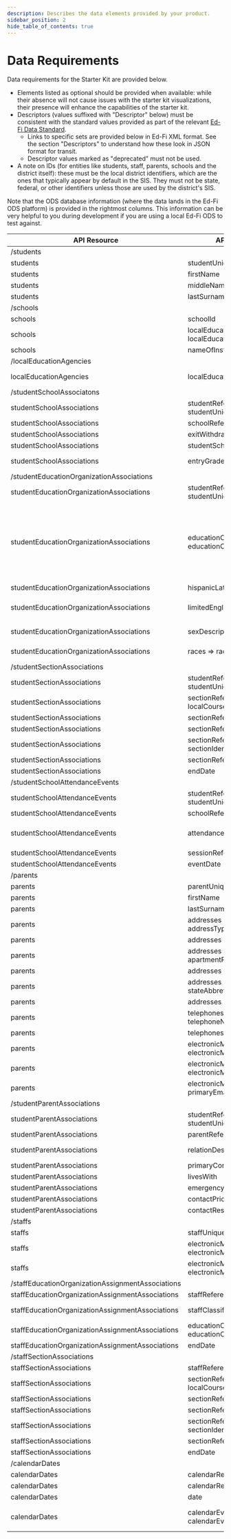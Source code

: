```yaml
---
description: Describes the data elements provided by your product.
sidebar_position: 2
hide_table_of_contents: true
---
```


# Data Requirements

Data requirements for the Starter Kit are provided below.

* Elements listed as optional should be provided when available: while their
    absence will not cause issues with the starter kit visualizations, their
    presence will enhance the capabilities of the starter kit.
* Descriptors (values suffixed with "Descriptor" below) must be consistent
    with the standard values provided as part of the relevant [Ed-Fi Data Standard](/reference/data-exchange/data-standards).
  * Links to specific sets are provided below in Ed-Fi XML format. See the
        section "Descriptors" to understand how these look in JSON format for
        transit.
  * Descriptor values marked as "deprecated" must not be used.
* A note on IDs (for entities like students, staff, parents, schools and the
    district itself): these must be the local district identifiers, which are
    the ones that typically appear by default in the SIS. They must not be
    state, federal, or other identifiers unless those are used by the district's
    SIS.

Note that the ODS database information (where the data lands in the Ed-Fi ODS
platform) is provided in the rightmost columns. This information can be very
helpful to you during development if you are using a local Ed-Fi ODS to test
against.

| API Resource | API Resource Field | Required/Optional | Constraints | ODS Database Table | ODS Database Column |
| --- | --- | --- | --- | --- | --- |
| /students |     |     |     |     |     |
| students | studentUniqueId | Required | must be the local district ID | edfi.Student | StudentUniqueId |
| students | firstName | Required |     | edfi.Student | FirstName |
| students | middleName | Optional |     | edfi.Student | MiddleName |
| students | lastSurname | Required |     | edfi.Student | LastSurname |
| /schools |     |     |     |     |     |
| schools | schoolId | Required | must be the local district ID | edfi.School | SchoolId |
| schools | localEducationAgencyReference => localEducationAgencyId | Optional |     | edfi.School | LocalEducationAgencyId |
| schools | nameOfInstitution | Required |     | edfi.EducationOrganization | NameOfInstitution |
| /localEducationAgencies |     |     |     |     |     |
| localEducationAgencies | localEducationAgencyId | Required | must be the local  district ID | edfi.LocalEducationAgency | LocalEducationAgencyId |
| /studentSchoolAssociatons |     |     |     |     |     |
| studentSchoolAssociations | studentReference => studentUniqueId | Required |     | edfi.StudentSchoolAssociation | StudentUSI |
| studentSchoolAssociations | schoolReference => schoolId | Required |     | edfi.StudentSchoolAssociation | SchoolId |
| studentSchoolAssociations | exitWithdrawDate | Required |     | edfi.StudentSchoolAssociation | ExitWithdrawDate |
| studentSchoolAssociations | studentSchoolAssociation | Required |     | edfi.StudentSchoolAssociation | EntryDate |
| studentSchoolAssociations | entryGradeLevelDescriptor | Required | must be from standard [GradeLevel set](https://github.com/Ed-Fi-Alliance-OSS/Ed-Fi-Standard/blob/v4.0.0/Descriptors/GradeLevelDescriptor.xml) | edfi.StudentSchoolAssociation | EntryGradeLevelDescriptorId |
| /studentEducationOrganizationAssociations |     |     |     |     |     |
| studentEducationOrganizationAssociations | studentReference => studentUniqueId | Required |     | edfi.StudentEducationOrganizationAssociation | StudentUSI |
| studentEducationOrganizationAssociations | educationOrganizationReference => educationOrganizationId | Required | LocalEducationAgencyId from the edfi.LocalEducationAgency must match this  column, i.e., the demographics must be tied to the school district that represents the overall scope of the starter kit | edfi.StudentEducationOrganizationAssociation | EducationOrganizationId |
| studentEducationOrganizationAssociations | hispanicLatinoEthnicity | Optional |     | edfi.StudentEducationOrganizationAssociation | HispanicLatinoEthnicity |
| studentEducationOrganizationAssociations | limitedEnglishProficiencyDescriptor | Optional | must be from standard [LimitedEnglishProficiency set](https://github.com/Ed-Fi-Alliance-OSS/Ed-Fi-Standard/blob/v4.0.0/Descriptors/LimitedEnglishProficiencyDescriptor.xml) | edfi.StudentEducationOrganizationAssociation | LimitedEnglishProficiencyDescriptorId |
| studentEducationOrganizationAssociations | sexDescriptor | Required | must be from standard [Sex set](https://github.com/Ed-Fi-Alliance-OSS/Ed-Fi-Standard/blob/v4.0.0/Descriptors/SexDescriptor.xml) | edfi.StudentEducationOrganizationAssociation | SexDescriptorId |
| studentEducationOrganizationAssociations | races => raceDescriptor | Required | must be from standard [Race set](https://github.com/Ed-Fi-Alliance-OSS/Ed-Fi-Standard/blob/v4.0.0/Descriptors/RaceDescriptor.xml) | edfi.RaceDescriptor | RaceDescriptorId |
| /studentSectionAssociations |     |     |     |     |     |
| studentSectionAssociations | studentReference => studentUniqueId | Required | must be the local district ID | edfi.StudentSectionAssociation | StudentUSI |
| studentSectionAssociations | sectionReference => localCourseCode | Required |     | edfi.StudentSectionAssociation | LocalCourseCode |
| studentSectionAssociations | sectionReference => schoolId | Required | must be the local district ID | edfi.StudentSectionAssociation | SchoolId |
| studentSectionAssociations | sectionReference => schoolYear | Required |     | edfi.StudentSectionAssociation | SchoolYear |
| studentSectionAssociations | sectionReference => sectionIdentifier | Required |     | edfi.StudentSectionAssociation | SectionIdentifier |
| studentSectionAssociations | sectionReference => sessionName | Required |     | edfi.StudentSectionAssociation | SessionName |
| studentSectionAssociations | endDate | Optional |     | edfi.StudentSectionAssociation | EndDate |
| /studentSchoolAttendanceEvents |     |     |     |     |     |
| studentSchoolAttendanceEvents | studentReference => studentUniqueId | Required | must be the local district ID | edfi.StudentSchoolAttendanceEvent | StudentUSI |
| studentSchoolAttendanceEvents | schoolReference => schoolId | Required | must be the local district ID | edfi.StudentSchoolAttendanceEvent | SchoolId |
| studentSchoolAttendanceEvents | attendanceEventCategoryDescriptor | Required | must be from standard [AttendanceEventCategory set](https://github.com/Ed-Fi-Alliance-OSS/Ed-Fi-Standard/blob/v4.0.0/Descriptors/AttendanceEventCategoryDescriptor.xml) | edfi.StudentSchoolAttendanceEvent | AttendanceEventCategoryDescriptorId |
| studentSchoolAttendanceEvents | sessionReference => schoolYear | Required |     | edfi.StudentSchoolAttendanceEvent | SchoolYear |
| studentSchoolAttendanceEvents | eventDate | Required |     | edfi.StudentSchoolAttendanceEvent | EventDate |
| /parents |     |     |     |     |     |
| parents | parentUniqueId | Required | must be the local district ID | edfi.Parent | ParentUniqueId |
| parents | firstName | Required |     | edfi.Parent | FirstName |
| parents | lastSurname | Required |     | edfi.Parent | LastSurname |
| parents | addresses => addressTypeDescriptor | Optional | must be from standard [AddressType set](https://github.com/Ed-Fi-Alliance-OSS/Ed-Fi-Standard/blob/v4.0.0/Descriptors/AddressTypeDescriptor.xml) | edfi.ParentAddress | AddressTypeDescriptorId |
| parents | addresses => streetNumberName | Optional |     | edfi.ParentAddress | StreetNumberName |
| parents | addresses => apartmentRoomSuiteNumber | Optional |     | edfi.ParentAddress | ApartmentRoomSuiteNumber |
| parents | addresses => city | Optional |     | edfi.ParentAddress | City |
| parents | addresses => stateAbbreviationDescriptor | Optional | must be from standard [StateAbbreviation set](https://github.com/Ed-Fi-Alliance-OSS/Ed-Fi-Standard/blob/v4.0.0/Descriptors/StateAbbreviationDescriptor.xml) | edfi.ParentAddress | StateAbbreviationDescriptorId |
| parents | addresses => postalCode | Optional |     | edfi.ParentAddress | PostalCode |
| parents | telephones => telephoneNumberTypeDescriptor | Optional | must be from standard [TelephoneNumberType set](https://github.com/Ed-Fi-Alliance-OSS/Ed-Fi-Standard/blob/v4.0.0/Descriptors/TelephoneNumberTypeDescriptor.xml) | edfi.ParentTelephone | TelephoneNumberTypeDescriptorId |
| parents | telephones => telephoneNumber | Optional |     | edfi.ParentTelephone | TelephoneNumber |
| parents | electronicMails => electronicMailTypeDescriptor | Optional | must be from standard [ElectronicMailType set](https://github.com/Ed-Fi-Alliance-OSS/Ed-Fi-Standard/blob/v4.0.0/Descriptors/ElectronicMailTypeDescriptor.xml) | edfi.ParentElectronicMail | ElectronicMailTypeDescriptorId |
| parents | electronicMails => electronicMailAddress | Optional |     | edfi.ParentElectronicMail | ElectronicMailAddress |
| parents | electronicMails => primaryEmailAddressIndicator | Optional |     | edfi.ParentElectronicMail | PrimaryEmailAddressIndicator |
| /studentParentAssociations |     |     |     |     |     |
| studentParentAssociations | studentReference => studentUniqueId | Required | must be the local district ID | edfi.StudentParentAssociation | StudentUSI |
| studentParentAssociations | parentReference => parentUniqueId | Required | must be the local district ID | edfi.StudentParentAssociation | ParentUSI |
| studentParentAssociations | relationDescriptor | Required | must be from standard [Relation set](https://github.com/Ed-Fi-Alliance-OSS/Ed-Fi-Standard/blob/v4.0.0/Descriptors/RelationDescriptor.xml) | edfi.StudentParentAssociation | RelationDescriptorId |
| studentParentAssociations | primaryContactStatus | Optional |     | edfi.StudentParentAssociation | PrimaryContactStatus |
| studentParentAssociations | livesWith | Optional |     | edfi.StudentParentAssociation | LivesWith |
| studentParentAssociations | emergencyContactStatus | Optional |     | edfi.StudentParentAssociation | EmergencyContactStatus |
| studentParentAssociations | contactPriority | Optional |     | edfi.StudentParentAssociation | ContactPriority |
| studentParentAssociations | contactRestrictions | Optional |     | edfi.StudentParentAssociation | ContactRestrictions |
| /staffs |     |     |     |     |     |
| staffs | staffUniqueId |     | must be the local district ID | edfi.Staff | StaffUniqueId |
| staffs | electronicMails => electronicMailTypeDescriptor |     | must be from standard [ElectronicEmailType set](https://github.com/Ed-Fi-Alliance-OSS/Ed-Fi-Standard/blob/v4.0.0/Descriptors/ElectronicMailTypeDescriptor.xml) | edfi.StaffElectronicMail | ElectronicMailTypeDescriptorId |
| staffs | electronicMails => electronicMailAddress |     |     | edfi.StaffElectronicMail | ElectronicMailAddress |
| /staffEducationOrganizationAssignmentAssociations |     |     |     |     |     |
| staffEducationOrganizationAssignmentAssociations | staffReference => staffUniqueId | Required | must be the local district ID | edfi.StaffEducationOrganizationAssignmentAssociation | StaffUSI |
| staffEducationOrganizationAssignmentAssociations | staffClassificationDescriptor | Required | must be from standard [StaffClassification set](https://github.com/Ed-Fi-Alliance-OSS/Ed-Fi-Standard/blob/v4.0.0/Descriptors/StaffClassificationDescriptor.xml) | edfi.StaffEducationOrganizationAssignmentAssociation | StaffClassificationDescriptorId |
| staffEducationOrganizationAssignmentAssociations | educationOrganizationReference => educationOrganizationId | Required | must be the local district ID | edfi.StaffEducationOrganizationAssignmentAssociation | EducationOrganizationId |
| staffEducationOrganizationAssignmentAssociations | endDate | Optional |     | edfi.StaffEducationOrganizationAssignmentAssociation | EndDate |
| /staffSectionAssociations |     |     |     |     |     |
| staffSectionAssociations | staffReference => staffUniqueId | Required | must be the local district ID | edfi.StaffSectionAssociation | StaffUSI |
| staffSectionAssociations | sectionReference => localCourseCode | Required |     | edfi.StaffSectionAssociation | LocalCourseCode |
| staffSectionAssociations | sectionReference => schoolId | Required | must be the local district ID | edfi.StaffSectionAssociation | SchoolId |
| staffSectionAssociations | sectionReference => schoolYear | Required |     | edfi.StaffSectionAssociation | SchoolYear |
| staffSectionAssociations | sectionReference => sectionIdentifier | Required |     | edfi.StaffSectionAssociation | SectionIdentifier |
| staffSectionAssociations | sectionReference => sessionName | Required |     | edfi.StaffSectionAssociation | SessionName |
| staffSectionAssociations | endDate | Optional |     | edfi.StaffSectionAssociation | EndDate |
| /calendarDates |     |     |     |     |     |
| calendarDates | calendarReference =>  schoolId | Required | must be the local district ID | edfi.CalendarDateCalendarEvent | SchoolId |
| calendarDates | calendarReference =>  schoolYear | Required |     | edfi.CalendarDateCalendarEvent | SchoolYear |
| calendarDates | date | Required |     | edfi.CalendarDateCalendarEvent | Date |
| calendarDates | calendarEvents => calendarEventDescriptor | Required | must be from standard [CalendarEvent set](https://github.com/Ed-Fi-Alliance-OSS/Ed-Fi-Standard/blob/v4.0.0/Descriptors/CalendarEventDescriptor.xml) | edfi.CalendarDateCalendarEvent | CalendarEventDescriptorId |

